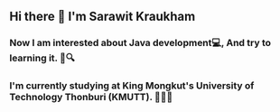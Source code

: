 ## Hi there 👋 I'm Sarawit Kraukham
### Now I am interested about Java development💻, And try to learning it. 📖🔍

### I'm currently studying at King Mongkut's University of Technology Thonburi (KMUTT). 🐜🐜🐜

<!--
**BomScoob12/BomScoob12** is a ✨ _special_ ✨ repository because its `README.md` (this file) appears on your GitHub profile.

Here are some ideas to get you started:

- 🔭 I’m currently working on ...
- 🌱 I’m currently learning ...
- 👯 I’m looking to collaborate on ...
- 🤔 I’m looking for help with ...
- 💬 Ask me about ...
- 📫 How to reach me: ...
- 😄 Pronouns: ...
- ⚡ Fun fact: ...
-->
